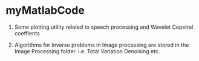# myMatlabCode
1. Some plotting utility related to speech processing and Wavelet Cepstral coeffients

2. Algorithms for Inverse problems in Image processing are stored in the Image Processing folder. i.e. Total Variation Denoising etc.
